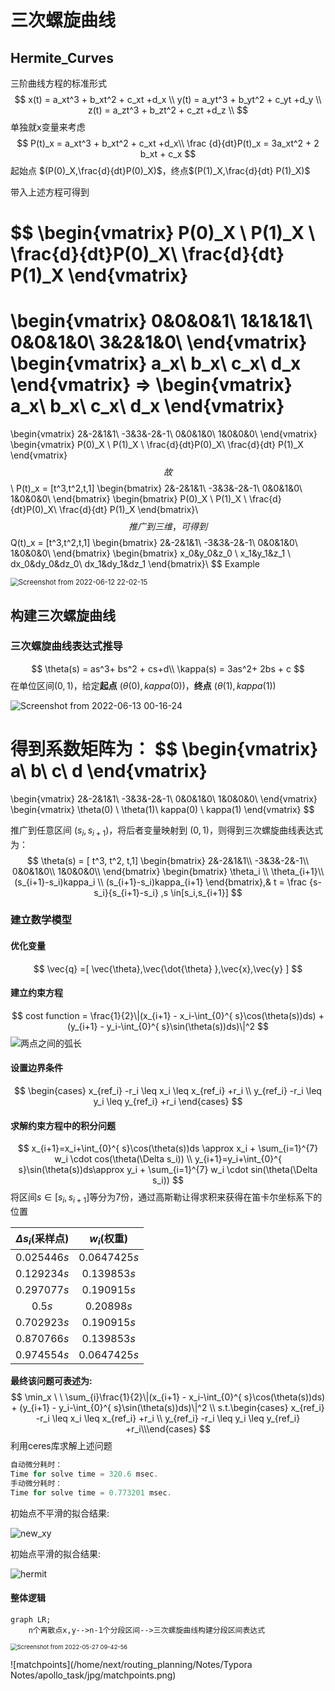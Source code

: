 # 三次螺旋曲线

## Hermite_Curves

三阶曲线方程的标准形式
$$
x(t) = a_xt^3 + b_xt^2 + c_xt +d_x \\
y(t) = a_yt^3 + b_yt^2 + c_yt +d_y \\
z(t) = a_zt^3 + b_zt^2 + c_zt +d_z \\
$$
单独就x变量来考虑
$$
P(t)_x = a_xt^3 + b_xt^2 + c_xt +d_x\\
\frac {d}{dt}P(t)_x = 3a_xt^2 + 2 b_xt + c_x
$$
起始点 $(P(0)_X,\frac{d}{dt}P(0)_X)$，终点$(P(1)_X,\frac{d}{dt} P(1)_X)$ 

带入上述方程可得到


$$
\begin{vmatrix}
P(0)_X \\ 
P(1)_X \\
\frac{d}{dt}P(0)_X\\
\frac{d}{dt} P(1)_X
\end{vmatrix}
=
\begin{vmatrix}
0&0&0&1\\
1&1&1&1\\
0&0&1&0\\
3&2&1&0\\
\end{vmatrix} 
\begin{vmatrix}
a_x\\
b_x\\
c_x\\
d_x
\end{vmatrix} =>
\begin{vmatrix}
a_x\\
b_x\\
c_x\\
d_x
\end{vmatrix}
=
\begin{vmatrix}
2&-2&1&1\\
-3&3&-2&-1\\
0&0&1&0\\
1&0&0&0\\
\end{vmatrix} 
\begin{vmatrix}
P(0)_X \\ 
P(1)_X \\
\frac{d}{dt}P(0)_X\\
\frac{d}{dt} P(1)_X
\end{vmatrix}
$$
故
$$
\\ P(t)_x = [t^3,t^2,t,1]
\begin{bmatrix}
2&-2&1&1\\
-3&3&-2&-1\\
0&0&1&0\\
1&0&0&0\\
\end{bmatrix}
\begin{bmatrix}
P(0)_X \\ 
P(1)_X \\
\frac{d}{dt}P(0)_X\\
\frac{d}{dt} P(1)_X
\end{bmatrix}\\
$$
推广到三维，可得到
$$
Q(t)_x = [t^3,t^2,t,1]
\begin{bmatrix}
2&-2&1&1\\
-3&3&-2&-1\\
0&0&1&0\\
1&0&0&0\\
\end{bmatrix}
\begin{bmatrix}
x_0&y_0&z_0 \\ 
x_1&y_1&z_1 \\
dx_0&dy_0&dz_0\\
dx_1&dy_1&dz_1
\end{bmatrix}\\
$$
Example

<img src="/home/next/routing_planning/Notes/Typora Notes/apollo_task/jpg/Screenshot from 2022-06-12 22-02-15.png" alt="Screenshot from 2022-06-12 22-02-15" style="zoom: 80%;" />

## 构建三次螺旋曲线

### 三次螺旋曲线表达式推导

$$
\theta(s) = as^3+ bs^2 + cs+d\\
\kappa(s) = 3as^2+ 2bs + c
$$
在单位区间$(0,1)$，给定**起点** $(\theta(0),kappa(0))$，**终点** $(\theta(1),kappa(1))$

<img src="/home/next/routing_planning/Notes/Typora Notes/apollo_task/jpg/Screenshot from 2022-06-13 00-16-24.png" alt="Screenshot from 2022-06-13 00-16-24"  />

得到系数矩阵为：
$$
\begin{vmatrix}
a\\
b\\
c\\
d
\end{vmatrix}
=
\begin{vmatrix}
2&-2&1&1\\
-3&3&-2&-1\\
0&0&1&0\\
1&0&0&0\\
\end{vmatrix} 
\begin{vmatrix}
\theta(0) \\
\theta(1)\\
kappa(0) \\
kappa(1)
\end{vmatrix}
$$

推广到任意区间 $(s_i,s_{i+1})$，将后者变量映射到 $(0,1)$，则得到三次螺旋曲线表达式为：
$$
\theta(s)  = [ t^3, t^2, t,1]
\begin{bmatrix}
2&-2&1&1\\
-3&3&-2&-1\\
0&0&1&0\\
1&0&0&0\\
\end{bmatrix}
\begin{bmatrix}
\theta_i \\
\theta_{i+1}\\
(s_{i+1}-s_i)kappa_i \\
(s_{i+1}-s_i)kappa_{i+1}
\end{bmatrix},& t = \frac {s-s_i}{s_{i+1}-s_i} ,s \in[s_i,s_{i+1}]
$$

### 建立数学模型

#### 优化变量

$$
\vec{q} =[ \vec{\theta},\vec{\dot{\theta} },\vec{x},\vec{y} ]
$$

#### 建立约束方程

$$
cost function = \frac{1}{2}\|(x_{i+1} - x_i-\int_{0}^{ s}\cos(\theta(s))ds) + (y_{i+1} - y_i-\int_{0}^{ s}\sin(\theta(s))ds)\|^2
$$
![两点之间的弧长](https://www.shuxuele.com/calculus/images/arc-length-1.gif)

#### 设置边界条件

$$
\begin{cases} x_{ref_i} -r_i \leq x_i \leq x_{ref_i} +r_i \\
     y_{ref_i} -r_i \leq y_i \leq y_{ref_i} +r_i \end{cases}
$$

#### 求解约束方程中的积分问题

$$
x_{i+1}=x_i+\int_{0}^{ s}\cos(\theta(s))ds 	\approx x_i + \sum_{i=1}^{7} w_i \cdot cos(\theta(\Delta s_i)) \\
    y_{i+1}=y_i+\int_{0}^{ s}\sin(\theta(s))ds\approx y_i + \sum_{i=1}^{7} w_i \cdot sin(\theta(\Delta s_i))
$$
将区间$s \in[s_i,s_{i+1}]$等分为7份，通过高斯勒让得求积来获得在笛卡尔坐标系下的位置

| $\Delta s_i$(采样点) | $w_i$(权重)  |
| :------------------: | :----------: |
|     0.025446$s$      | 0.0647425$s$ |
|     0.129234$s$      | 0.139853$s$  |
|     0.297077$s$      | 0.190915$s$  |
|        0.5$s$        |  0.20898$s$  |
|     0.702923$s$      | 0.190915$s$  |
|     0.870766$s$      | 0.139853$s$  |
|     0.974554$s$      | 0.0647425$s$ |

**最终该问题可表述为:**
$$
\min_x \ \ \sum_{i}\frac{1}{2}\|(x_{i+1} - x_i-\int_{0}^{ s}\cos(\theta(s))ds) + (y_{i+1} - y_i-\int_{0}^{ s}\sin(\theta(s))ds)\|^2 \\
s.t.\begin{cases}  x_{ref_i} -r_i \leq x_i \leq x_{ref_i} +r_i \\
     y_{ref_i} -r_i \leq y_i \leq y_{ref_i} +r_i\\\end{cases}
$$
利用ceres库求解上述问题

```c++
自动微分耗时：
Time for solve time = 320.6 msec.
手动微分耗时：
Time for solve time = 0.773201 msec.
```

初始点不平滑的拟合结果:

![new_xy](/home/next/new_xy.png)

初始点平滑的拟合结果:

![hermit](/home/next/hermit.png)

#### 整体逻辑

 ```mermaid
 graph LR;
     n个离散点x,y-->n-1个分段区间-->三次螺旋曲线构建分段区间表达式
 ```

<img src="/home/next/routing_planning/Notes/Typora Notes/apollo_task/jpg/Screenshot from 2022-05-27 09-42-56.png" alt="Screenshot from 2022-05-27 09-42-56" style="zoom: 67%;" />

![matchpoints](/home/next/routing_planning/Notes/Typora Notes/apollo_task/jpg/matchpoints.png)
